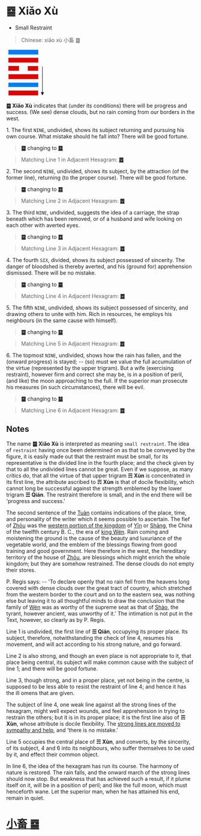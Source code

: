 # ䷈ Xiǎo Xù

* Small Restraint

> Chinese: xiǎo xù 小畜 ䷈

<a id="p-76"/>

<img src="shapes/09.10.jpg" width="101" alt="小畜">

**䷈ Xiǎo Xù** indicates that (under its conditions) there will be progress and success. (We see) dense clouds, but no rain coming from our borders in the west.

1.<a id="9.1"/> The first `NINE`, undivided, shows its subject returning and pursuing his own course. What mistake should he fall into? There will be good fortune.

> **䷈** changing to [**䷸**](e5b7bdxun.md)

> Matching Line 1 in Adjacent Hexagram: [**䷉**](e5b1a5lv.md#10.1)

2.<a id="9.2"/> The second `NINE`, undivided, shows its subject, by the attraction (of the former line), returning (to the proper course). There will be good fortune.

> **䷈** changing to [**䷤**](e5aeb6e4babajiaren.md)

> Matching Line 2 in Adjacent Hexagram: [**䷉**](e5b1a5lv.md#10.2)

<a id="p-77"/>

3.<a id="9.3"/> The third `NINE`, undivided, suggests the idea of a carriage, the strap beneath which has been removed, or of a husband and wife looking on each other with averted eyes.

> **䷈** changing to [**䷼**](e4b8ade5ad9azhongfu.md)

> Matching Line 3 in Adjacent Hexagram: [**䷉**](e5b1a5lv.md#10.3)

4.<a id="9.4"/> The fourth `SIX`, divided, shows its subject possessed of sincerity. The danger of bloodshed is thereby averted, and his (ground for) apprehension dismissed. There will be no mistake.

> **䷈** changing to [**䷀**](e4b9beqian.md)

> Matching Line 4 in Adjacent Hexagram: [**䷉**](e5b1a5lv.md#10.4)

5.<a id="9.5"/> The fifth `NINE`, undivided, shows its subject possessed of sincerity, and drawing others to unite with him. Rich in resources, he employs his neighbours (in the same cause with himself).

> **䷈** changing to [**䷙**](e5a4a7e89384daxu.md)

> Matching Line 5 in Adjacent Hexagram: [**䷉**](e5b1a5lv.md#10.5)

6.<a id="9.6"/> The topmost `NINE`, undivided, shows how the rain has fallen, and the (onward progress) is stayed; -- (so) must we value the full accumulation of the virtue (represented by the upper trigram). But a wife (exercising restraint), however firm and correct she may be, is in a position of peril, (and like) the moon approaching to the full. If the superior man prosecute his measures (in such circumstances), there will be evil.

> **䷈** changing to [**䷄**](e99c80xu.md)

> Matching Line 6 in Adjacent Hexagram: [**䷉**](e5b1a5lv.md#10.6)

## Notes

The name **䷈ Xiǎo Xù** is interpreted as meaning `small restraint`. The idea of `restraint` having once been determined on as that to be conveyed by the figure,
it is easily made out that the restraint must be small, for its representative is the divided line in the fourth place; and the check given by that to all the undivided lines cannot be great. Even if we suppose, as many critics do, that all the virtue of that upper trigram **☴ Xùn** is concentrated in its first line, the attribute ascribed to **☴ Xùn** is that of docile flexibility, which cannot long be successful against the strength emblemed by the lower trigram **☰ Qián**. The restraint therefore is small, and in the end there will be 'progress and success.'

The second sentence of the [Tuàn](https://ctext.org/book-of-changes/tuan-zhuan) contains indications of the place, time, and personality of the writer which it seems possible to ascertain. The fief of [Zhōu](https://en.wikipedia.org/wiki/Zhou_dynasty) was the [western portion of the kingdom](e5b1a5lv.md#p-78) of [Yīn](https://en.wiktionary.org/wiki/殷代) or [Shāng](https://en.wikipedia.org/wiki/Shang_dynasty), the China of the twelfth century B. C., the era of [king Wén](https://en.wikipedia.org/wiki/King_Wen_of_Zhou). Rain coming and moistening the ground is the cause of the beauty and luxuriance of the vegetable world, and the emblem of the blessings flowing from good training and good government. Here therefore in the west, the hereditary territory of the house of [Zhōu](https://en.wikipedia.org/wiki/Zhou_dynasty), are blessings which might enrich the whole kingdom; but they are somehow restrained. The dense clouds do not empty their stores.

P. Regis says: -- 'To declare openly that no rain fell from the heavens long covered with dense clouds over the great tract of country, which stretched from the western border to the court and on to the eastern sea, was nothing else but leaving it to all thoughtful minds to draw the conclusion that the family of [Wén](https://en.wikipedia.org/wiki/King_Wen_of_Zhou) was as worthy of the supreme seat as that of [Shào](https://en.wikipedia.org/wiki/Duke_of_Shao), the tyrant, however ancient, was unworthy of it.' The intimation is not put in the Text, however, so clearly as by P. Regis.

Line 1 is undivided, the first line of **☰ Qián**, occupying its proper place. Its subject, therefore, notwithstanding the check of line 4, resumes his movement, and will act according to his strong nature, and go forward.

Line 2 is also strong, and though an even place is not appropriate to it, that place being central, its subject will make common cause with the subject of line 1; and there will be good fortune.

Line 3, though strong, and in a proper place, yet not being in the centre, is supposed to be less able to resist the restraint of line 4; and hence it has the ill omens that are given.

The subject of line 4, one weak line against all the strong lines of the hexagram, might well expect wounds, and feel apprehension in trying to restrain the others; but it is in its proper place; it is the first line also of **☴ Xùn**, whose attribute is docile flexibility. The [strong lines are moved to sympathy and help](e5b1a5lv.md#p-79), and 'there is no mistake.'

Line 5 occupies the central place of **☴ Xùn**, and converts, by the sincerity, of its subject, 4 and 6 into its neighbours, who suffer themselves to be used by it, and effect their common object.

In line 6, the idea of the hexagram has run its course. The harmony of nature is restored. The rain falls, and the onward march of the strong lines should now stop. But weakness that has achieved such a result, if it plume itself on it, will be in a position of peril; and like the full moon, which must henceforth wane. Let the superior man, when he has attained his end, remain in quiet.

# [小畜 ䷈](e5b08fe7959cxiaoxu_cn.md)
